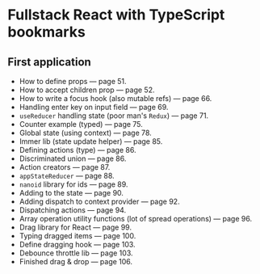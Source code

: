 # Fullstack React with TypeScript bookmarks

## First application

- How to define props — page 51.
- How to accept children prop — page 52.
- How to write a focus hook (also mutable refs) — page 66.
- Handling enter key on input field — page 69.
- `useReducer` handling state (poor man's `Redux`) — page 71.
- Counter example (typed) — page 75.
- Global state (using context) — page 78.
- Immer lib (state update helper) — page 85.
- Defining actions (type) — page 86.
- Discriminated union — page 86.
- Action creators — page 87.
- `appStateReducer` — page 88.
- `nanoid` library for ids — page 89.
- Adding to the state — page 90.
- Adding dispatch to context provider — page 92.
- Dispatching actions — page 94.
- Array operation utility functions (lot of spread operations) — page 96.
- Drag library for React — page 99.
- Typing dragged items — page 100.
- Define dragging hook — page 103.
- Debounce throttle lib — page 103.
- Finished drag & drop — page 106.